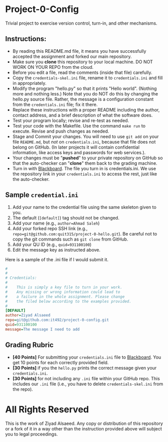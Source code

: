 # Project-0-Config

Trivial project to exercise version control, turn-in, and other
mechanisms.

## Instructions:

- By reading this README.md file, it means you have successfully
  accepted the assignment and forked our main repository.
- Make sure you **clone** this repository to your local machine. DO NOT WORK ON YOUR REPO from the cloud. 
- Before you edit a file, read the comments (inside that file) carefully.
- Copy the `credentials-skel.ini` file, rename it to `credentials.ini` and fill in
  appropriately.
- Modify the program "hello.py" so that it prints "Hello
  world". (Nothing more and nothing less.)  Note that you do NOT do
  this by changing the hello.py source file. Rather, the message is a
  configuration constant from the `credentials.ini` file; fix it there.
- Replace these instructions with a proper README including the 
  author, contact address, and a brief description of what the 
  software does.
- Test your program locally; revise and re-test as needed.
- Test your code with the Makefile. Use the command `make run` to execute. Revise and push changes
  as needed.
- Stage and Commit your changes. You will need to use `git add` on your file
  `README.md`, but *not* on `credentials.ini`, because that 
  file does not belong on GitHub.  (In later projects it will contain
  confidential information, like access keys and passwords for web
  services.).
- Your changes must be "**pushed**" to your private repository
  on GitHub so that the auto-checker can "**clone**" them back to the 
  grading machine.
- Turn in with [Blackboard](https://lms.qu.edu.sa/). The file you turn in is credentials.ini. We
  use the repository link in your `credentials.ini` to access the rest,
  just like the auto-checker.

## Sample `credential.ini`

1. Add your name to the credential file using the same skeleton given to you.
2. The default (`[default]`) tag should not be changed.
3. Add your name (e.g., `author=Ahmad Saleh`)
4. Add your forked repo SSH link (e.g., `repo=git@github.com:quit315/project-0-hello.git`). Be careful not to copy the git commands such as `git clone` from GitHub.
5. Add your QU ID (e.g., `quid=931100100`)
6. Edit the message key as instructed above. 

Here is a sample of the .ini file if I would submit it. 

```ini
#
#
# Credentials:
#
#    This is simply a key file to turn in your work.
# 	 Any missing or wrong information could lead to
#    a failure in the whole assignment. Please change
#    the filed below according to the examples provided.
#
[DEFAULT] 
author=Ziyad Alsaeed
repo=git@github.com:it492/project-0-config.git
quid=931100100
message=The message I need to add
```

## Grading Rubric
- **[40 Points]** For submitting your `credentials.ini` file to [Blackboard](https://lms.qu.edu.sa/).
  You get 10 points for each correctly provided field.
- **[30 Points]** if you the `hello.py` prints the correct message given your `credentials.ini`.
- **[30 Points]** for not including any `.ini` file within your GitHub repo. This includes our
  `.ini` file (i.e., you have to delete `credentials-skel.ini` from the repo).

# All Rights Reserved
This is the work of Ziyad Alsaeed. Any copy or distribution of this
repository or a fork of it in a way other than the instruction provided
above will subject you to legal proceedings.